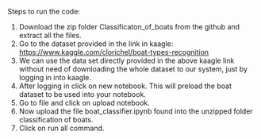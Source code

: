 Steps to run the code:

1. Download the zip folder Classificaton_of_boats from the github and extract all the files.
2. Go to the dataset provided in the link in kaagle: https://www.kaggle.com/clorichel/boat-types-recognition
3. We can use the data set directly provided in the above kaagle link without need of downloading the whole dataset to our system, just by logging in into kaagle.
4. After logging in click on new notebook. This will preload the boat dataset to be used into your notebook.
5. Go to file and click on upload notebook.
6. Now upload the file boat_classifier.ipynb found into the unzipped folder classification of boats.
7. Click on run all command.
